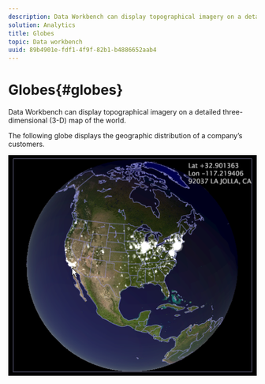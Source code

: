 ```yaml
---
description: Data Workbench can display topographical imagery on a detailed three-dimensional (3-D) map of the world.
solution: Analytics
title: Globes
topic: Data workbench
uuid: 89b4901e-fdf1-4f9f-82b1-b4886652aab4
---
```


# Globes{#globes}

Data Workbench can display topographical imagery on a detailed three-dimensional (3-D) map of the world.

The following globe displays the geographic distribution of a company’s customers.

![](assets/vis_Globe_RollOverLatLong.png)

